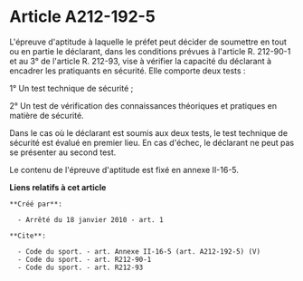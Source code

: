 # Article A212-192-5

L'épreuve d'aptitude à laquelle le préfet peut décider de soumettre en tout ou en partie le déclarant, dans les conditions
prévues à l'article R. 212-90-1 et au 3° de l'article R. 212-93, vise à vérifier la capacité du déclarant à encadrer les
pratiquants en sécurité. Elle comporte deux tests : 

1° Un test technique de sécurité ; 

2° Un test de vérification des connaissances théoriques et pratiques en matière de sécurité. 

Dans le cas où le déclarant est soumis aux deux tests, le test technique de sécurité est évalué en premier lieu. En cas
d'échec, le déclarant ne peut pas se présenter au second test. 

Le contenu de l'épreuve d'aptitude est fixé en annexe II-16-5.

**Liens relatifs à cet article**

	**Créé par**:

	  - Arrêté du 18 janvier 2010 - art. 1

	**Cite**:

	  - Code du sport. - art. Annexe II-16-5 (art. A212-192-5) (V)
	  - Code du sport. - art. R212-90-1
	  - Code du sport. - art. R212-93
